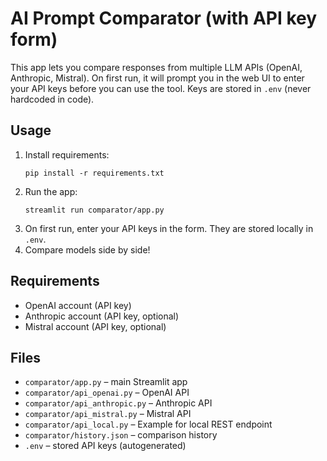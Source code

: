
# AI Prompt Comparator (with API key form)

This app lets you compare responses from multiple LLM APIs (OpenAI, Anthropic, Mistral). 
On first run, it will prompt you in the web UI to enter your API keys before you can use the tool. 
Keys are stored in `.env` (never hardcoded in code).

## Usage

1. Install requirements:
   ```
   pip install -r requirements.txt
   ```
2. Run the app:
   ```
   streamlit run comparator/app.py
   ```
3. On first run, enter your API keys in the form. They are stored locally in `.env`.
4. Compare models side by side!

## Requirements

- OpenAI account (API key)
- Anthropic account (API key, optional)
- Mistral account (API key, optional)

## Files

- `comparator/app.py` – main Streamlit app
- `comparator/api_openai.py` – OpenAI API
- `comparator/api_anthropic.py` – Anthropic API
- `comparator/api_mistral.py` – Mistral API
- `comparator/api_local.py` – Example for local REST endpoint
- `comparator/history.json` – comparison history
- `.env` – stored API keys (autogenerated)
